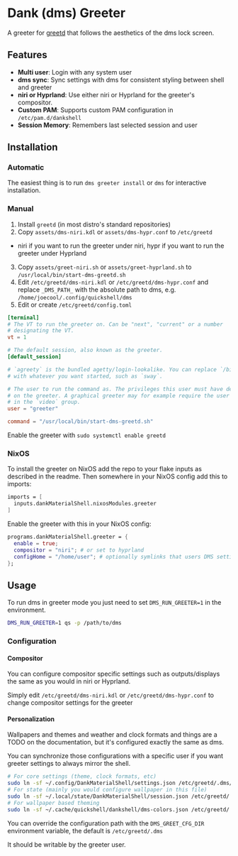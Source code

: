 # Dank (dms) Greeter

A greeter for [greetd](https://github.com/kennylevinsen/greetd) that follows the aesthetics of the dms lock screen.

## Features

- **Multi user**: Login with any system user
- **dms sync**: Sync settings with dms for consistent styling between shell and greeter
- **niri or Hyprland**: Use either niri or Hyprland for the greeter's compositor.
- **Custom PAM**: Supports custom PAM configuration in `/etc/pam.d/dankshell`
- **Session Memory**: Remembers last selected session and user

## Installation

### Automatic

The easiest thing is to run `dms greeter install` or `dms` for interactive installation.

### Manual

1. Install `greetd` (in most distro's standard repositories)
2. Copy `assets/dms-niri.kdl` or `assets/dms-hypr.conf` to `/etc/greetd`
  - niri if you want to run the greeter under niri, hypr if you want to run the greeter under Hyprland
3. Copy `assets/greet-niri.sh` or `assets/greet-hyprland.sh` to `/usr/local/bin/start-dms-greetd.sh`
4. Edit `/etc/greetd/dms-niri.kdl` or `/etc/greetd/dms-hypr.conf` and replace `_DMS_PATH_` with the absolute path to dms, e.g. `/home/joecool/.config/quickshell/dms`
5. Edit or create `/etc/greetd/config.toml` 
```toml
[terminal]
# The VT to run the greeter on. Can be "next", "current" or a number
# designating the VT.
vt = 1

# The default session, also known as the greeter.
[default_session]

# `agreety` is the bundled agetty/login-lookalike. You can replace `/bin/sh`
# with whatever you want started, such as `sway`.

# The user to run the command as. The privileges this user must have depends
# on the greeter. A graphical greeter may for example require the user to be
# in the `video` group.
user = "greeter"

command = "/usr/local/bin/start-dms-greetd.sh"
```

Enable the greeter with `sudo systemctl enable greetd`

### NixOS

To install the greeter on NixOS add the repo to your flake inputs as described in the readme. Then somewhere in your NixOS config add this to imports:
```nix
imports = [
  inputs.dankMaterialShell.nixosModules.greeter
]
```

Enable the greeter with this in your NixOS config:
```nix
programs.dankMaterialShell.greeter = {
  enable = true;
  compositor = "niri"; # or set to hyprland
  configHome = "/home/user"; # optionally symlinks that users DMS settings to the greeters data directory
};
```

## Usage

To run dms in greeter mode you just need to set `DMS_RUN_GREETER=1` in the environment.

```bash
DMS_RUN_GREETER=1 qs -p /path/to/dms
```

### Configuration

#### Compositor

You can configure compositor specific settings such as outputs/displays the same as you would in niri or Hyprland.

Simply edit `/etc/greetd/dms-niri.kdl` or `/etc/greetd/dms-hypr.conf` to change compositor settings for the greeter

#### Personalization

Wallpapers and themes and weather and clock formats and things are a TODO on the documentation, but it's configured exactly the same as dms.

You can synchronize those configurations with a specific user if you want greeter settings to always mirror the shell.

```bash
# For core settings (theme, clock formats, etc)
sudo ln -sf ~/.config/DankMaterialShell/settings.json /etc/greetd/.dms/settings.json
# For state (mainly you would configure wallpaper in this file)
sudo ln -sf ~/.local/state/DankMaterialShell/session.json /etc/greetd/.dms/session.json
# For wallpaper based theming
sudo ln -sf ~/.cache/quickshell/dankshell/dms-colors.json /etc/greetd/.dms/dms-colors.json
```

You can override the configuration path with the `DMS_GREET_CFG_DIR` environment variable, the default is `/etc/greetd/.dms`

It should be writable by the greeter user.
